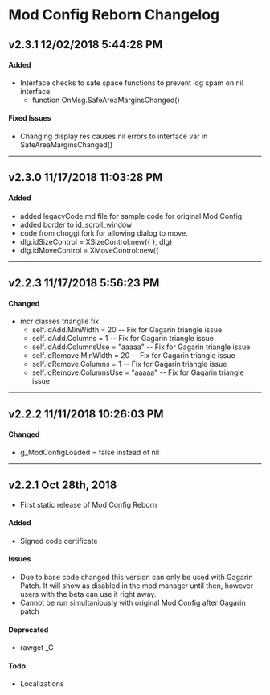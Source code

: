 # Mod Config Reborn Changelog
## v2.3.1 12/02/2018 5:44:28 PM
#### Added
- Interface checks to safe space functions to prevent log spam on nil interface.
  - function OnMsg.SafeAreaMarginsChanged()

#### Fixed Issues
- Changing display res causes nil errors to interface var in SafeAreaMarginsChanged()
--------------------------------------------------------
## v2.3.0 11/17/2018 11:03:28 PM
#### Added
- added legacyCode.md file for sample code for original Mod Config
- added border to id_scroll_window
- code from choggi fork for allowing dialog to move.
- dlg.idSizeControl = XSizeControl:new({ }, dlg)
- dlg.idMoveControl = XMoveControl:new({
--------------------------------------------------------
## v2.2.3 11/17/2018 5:56:23 PM
#### Changed
- mcr classes trianglle fix
  - self.idAdd.MinWidth    = 20 -- Fix for Gagarin triangle issue
  - self.idAdd.Columns     = 1  -- Fix for Gagarin triangle issue
  - self.idAdd.ColumnsUse  = "aaaaa"  -- Fix for Gagarin triangle issue
  - self.idRemove.MinWidth    = 20 -- Fix for Gagarin triangle issue
  - self.idRemove.Columns     = 1  -- Fix for Gagarin triangle issue
  - self.idRemove.ColumnsUse  = "aaaaa"  -- Fix for Gagarin triangle issue
--------------------------------------------------------
## v2.2.2 11/11/2018 10:26:03 PM
#### Changed
- g_ModConfigLoaded = false instead of nil
--------------------------------------------------------
## v2.2.1 Oct 28th, 2018
- First static release of Mod Config Reborn

#### Added
- Signed code certificate

#### Issues
- Due to base code changed this version can only be used with Gagarin Patch.  It will show as disabled in the mod manager until then, however users with the beta can use it right away.
- Cannot be run simultaniously with original Mod Config after Gagarin patch

#### Deprecated
- rawget _G

#### Todo
- Localizations

